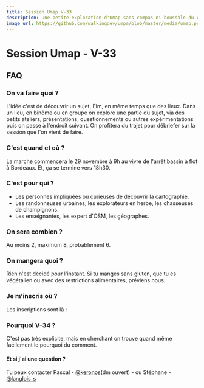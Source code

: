 ```yaml
---
title: Session Umap V-33
description: Une petite exploration d'Umap sans compas ni boussole du côté de Bordeaux.
image_url: https://github.com/walkingdev/umpa/blob/master/media/umap.png?raw=true
---
```


# Session Umap - V-33

## FAQ

### On va faire quoi ?

L'idée c'est de découvrir un sujet, Elm, en même temps que des lieux.
Dans un lieu, en binôme ou en groupe on explore une partie du sujet, via des petits ateliers, présentations, questionnements ou autres expérimentations puis on passe à l'endroit suivant.
On profitera du trajet pour débriefer sur la session que l'on vient de faire.

### C'est quand et où ?

La marche commencera le 29 novembre à 9h au vivre de l'arrêt bassin à flot à Bordeaux.
Et, ça se termine vers 18h30.

### C'est pour qui ?

- Les personnes impliquées ou curieuses de découvrir la cartographie.
- Les randonneuses urbaines, les explorateurs en herbe, les chasseuses de champignons.
- Les enseignantes, les expert d'OSM, les géographes.

### On sera combien ?

Au moins 2, maximum 8, probablement 6.

### On mangera quoi ?

Rien n'est décidé pour l'instant. Si tu manges sans gluten, que tu es végétalien ou avec des restrictions alimentaires, préviens nous.

### Je m'inscris où ?

Les inscriptions sont là : 

### Pourquoi V-34 ?

C'est pas très explicite, mais en cherchant on trouve quand même facilement le pourquoi du comment.

#### Et si j'ai une question ?

Tu peux contacter Pascal - [@keronos](http://twitter.com/keronos)(dm ouvert) - ou Stéphane - [@langlois_s](http://twitter.com/langlois_s)
